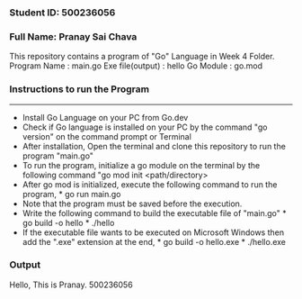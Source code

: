 ### Student ID: 500236056                  
### Full Name: Pranay Sai Chava

This repository contains a program of "Go" Language in Week 4 Folder.
Program Name         : main.go 
Exe file(output)     : hello 
Go Module            : go.mod

### Instructions to run the Program 
--------------------------------
- Install Go Language on your PC from Go.dev
- Check if Go language is installed on your PC by the command "go version" on the command prompt or Terminal
- After installation, Open the terminal and clone this repository to run the program "main.go"
- To run the program, initialize a go module on the terminal by the following command "go mod init <path/directory>
- After go mod is initialized, execute the following command to run the program, 
                        * go run main.go
- Note that the program must be saved before the execution. 
- Write the following command to build the executable file of "main.go"
                        * go build -o hello 
                        * ./hello 
- If the executable file wants to be executed on Microsoft Windows then add the ".exe" extension at the end, 
                        * go build -o hello.exe
                        * ./hello.exe
### Output
Hello, This is Pranay. 500236056
